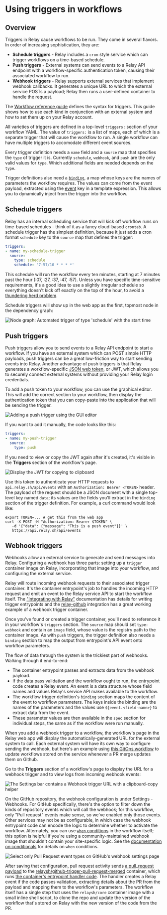 # Using triggers in workflows

## Overview

Triggers in Relay cause workflows to be run. They come in several flavors. In order of increasing sophistication, they are:

* **Schedule triggers** - Relay includes a `cron` style service which can trigger workflows on a time-based schedule.
* **Push triggers** - External systems can send events to a Relay API endpoint with a workflow-specific authentication token, causing their associated workflow to run.
* **Webhook triggers** - Relay supports external services that implement webhook callbacks. It generates a unique URL to which the external service POSTs a payload; Relay then runs a user-defined container to handle the request.

The [Workflow reference guide](../reference/relay-workflows.md#triggers) defines the syntax for triggers. This guide shows how to use each kind in conjunction with an external system and how to set them up on your Relay account.

All varieties of triggers are defined in a top-level `triggers:` section of your workflow YAML. The value of `triggers:` is a list of maps, each of which is a separate trigger that will cause the workflow to run. A single workflow can have multiple triggers to accomodate different event sources.

Every trigger definition needs a `name` field and a `source` map that specifies the `type` of trigger it is.  Currently `schedule`, `webhook`, and `push` are the only valid values for `type`. Which additional fields are needed depends on the `type`.

Trigger definitions also need a [`binding`](../reference/relay-workflows.md#binding), a map whose keys are the names of parameters the workflow requires. The values can come from the event payload, extracted using the [event](../reference/relay-expressions.md#event) key in a template expression. This allows you to dynamically inject from the trigger into the workflow.

## Schedule triggers

Relay has an internal scheduling service that will kick off workflow runs on time-based schedules - think of it as a fancy cloud-based `crontab`. A schedule trigger has the simplest definition, because it just adds a cron format `schedule` key to the `source` map that defines the trigger:

```yaml
triggers:
- name: my-schedule-trigger
  source:
    type: schedule
    schedule: '7-57/10 * * * *'
```

This schedule will run the workflow every ten minutes, starting at 7 minutes past the hour (:07, :27, :37, :47, :57). Unless you have specific time-sensitive requirements, it's a good idea to use a slightly irregular schedule so everything doesn't kick off exactly on the top of the hour, to avoid a [thundering herd problem](https://en.wikipedia.org/wiki/Thundering_herd_problem).

Schedule triggers will show up in the web app as the first, topmost node in the dependency graph:

![Node graph: Automated trigger of type 'schedule' with the start time](../images/using-triggers-schedule.png)

## Push triggers

Push triggers allow you to send events to a Relay API endpoint to start a workflow. If you have an external system which can POST simple HTTP payloads, push triggers can be a great low-friction way to start sending events into Relay. Another advantage of push triggers is that Relay generates a workflow-specific [JSON web token](https://jwt.io/), or JWT, which allows you to securely connect external systems without providing your Relay login credentials.

To add a push token to your workflow, you can use the graphical editor. This will add the correct section to your workflow, then display the authentication token that you can copy-paste into the application that will be sending the trigger.

![Adding a push trigger using the GUI editor](../images/using-triggers-add-push.gif)

If you want to add it manually, the code looks like this:

```yaml
triggers:
- name: my-push-trigger
  source:
    type: push
```

If you need to view or copy the JWT again after it's created, it's visible in the **Triggers** section of the workflow's page.

![Display the JWT for copying to clipboard](../images/using-triggers-push.gif)

Use this token to authenticate your HTTP requests to `api.relay.sh/api/events` with an `Authorization: Bearer <TOKEN>` header. The payload of the request should be a JSON document with a single top-level key named `data`; its values are the fields you'll extract in the `binding` section of the trigger definition. For example, a curl command would look like:

```shell
export TOKEN=... # get this from the web app
curl -X POST -H "Authorization: Bearer $TOKEN" \
   -d '{"data": {"message": "This is a push event"}}' \
   https://api.relay.sh/api/events
```

## Webhook triggers

Webhooks allow an external service to generate and send messages into Relay. Configuring a webhook has three parts: setting up a `trigger` container image on Relay, incorporating that image into your workflow, and configuring the external service.

Relay will route incoming webhook requests to their associated trigger container. It's the container entrypoint's job to handles the incoming HTTP request and emit an event to the Relay service API to start the workflow itself. The ["Integrating with Relay"](../developers/integrating-with-relay.md#writing-entrypoint-code) documentation has details for writing trigger entrypoints and the [relay-github](https://github.com/relay-integrations/relay-github) integration has a great working example of a webhook trigger container.

Once you've found or created a trigger container, you'll need to reference it in your workflow's `triggers` section. The `source` map should set `type: webhook` and contain an `image` field, whose value is the registry path to the container image. As with `push` triggers, the trigger definition also needs a `binding` section to map the output from entrypoint's API event onto workflow parameters.

The flow of data through the system is the trickiest part of webhooks. Walking through it end-to-end:

* The container entrypoint parses and extracts data from the webhook payload.
* If the data pass validation and the workflow ought to run, the entrypoint code creates a Relay event. An event is a data structure whose field names and values Relay's service API makes available to the workflow.
* The workflow trigger definition's `binding` section maps the content of the event to workflow parameters. The keys inside the binding are the names of the parameters and the values use `${event.<field-name>}` to extract data from the event.
* These parameter values are then available in the `spec` section for individual steps, the same as if the workflow were run manually.

When you add a webhook trigger to a workflow, the workflow's page in the Relay web app will display the automatically-generated URL for the external system to call. Each external system will have its own way to configure sending the webhook, but here's an example using [this GitOps workflow](https://github.com/puppetlabs/relay-workflows/tree/master/update-workflow-on-merge) to update workflows stored on the service whenever a PR merge updates them on Github.

Go to the **Triggers** section of a workflow's page to display the URL for a webhook trigger and to view logs from incoming webhook events:

![The Settings bar contains a Webhook trigger URL with a clipboard-copy helper](../images/using-triggers-webhook-url.png)

On the GitHub repository, the webhook configuration is under Settings - Webhooks. For GitHub specifically, there's the option to filter down the kinds of repository events which will call the webhook; for this workflow, only "Pull request" events make sense, so we've enabled only those events. Other services may not be as configurable, in which case the webhook entrypoint code can encode the logic to determine whether to activate the workflow. Alternately, you can use [`when` conditions](../reference/relay-workflows.md#when) in the workflow itself; this option is helpful if you're using a community-maintained webhook image that shouldn't contain your site-specific logic. See the [documentation on conditionals](../using-workflows/conditionals.md) for details on `when` conditions.

![Select only Pull Request event types on GitHub's webhook settings page](../images/using-triggers-github-webhook.gif)

After saving that configuration, pull request activity sends [a pull_request payload](https://developer.github.com/webhooks/event-payloads/#pull_request) to the [relaysh/github-trigger-pull-request-merged](https://hub.docker.com/r/relaysh/gitlab-trigger-merge-request-merged) container, which runs [the container's entrypoint handler code](https://github.com/relay-integrations/relay-github/blob/master/triggers/github-trigger-pull-request-merged/handler.py). The handler creates a Relay event if the code passes validation, extracting details about the PR from the payload and mapping them to the workflow's parameters. The workflow itself has a single step that uses the `relaysh/core` container image with a small inline shell script, to clone the repo and update the version of the workflow that's stored on Relay with the new version of the code from the PR.
